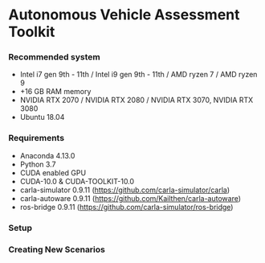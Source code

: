 
Autonomous Vehicle Assessment Toolkit
=====================================

### Recommended system

* Intel i7 gen 9th - 11th / Intel i9 gen 9th - 11th / AMD ryzen 7 / AMD ryzen 9
* +16 GB RAM memory 
* NVIDIA RTX 2070 / NVIDIA RTX 2080 / NVIDIA RTX 3070, NVIDIA RTX 3080
* Ubuntu 18.04

### Requirements
* Anaconda 4.13.0
* Python 3.7
* CUDA enabled GPU
* CUDA-10.0 & CUDA-TOOLKIT-10.0
* carla-simulator 0.9.11 (https://github.com/carla-simulator/carla)
* carla-autoware 0.9.11 (https://github.com/Kailthen/carla-autoware)
* ros-bridge 0.9.11 (https://github.com/carla-simulator/ros-bridge)

### Setup



### Creating New Scenarios 
